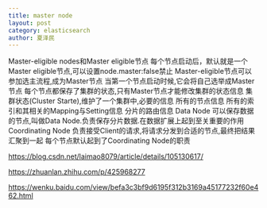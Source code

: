 ```yaml
---
title: master node
layout: post
category: elasticsearch
author: 夏泽民
---
```

Master-eligible nodes和Master eligible节点
每个节点启动后，默认就是一个Master eligible节点,可以设置node.master:false禁止
Master-eligible节点可以参加选主流程,成为Master节点
当第一个节点启动时候,它会将自己选举成Master节点
每个节点都保存了集群的状态,只有Master节点才能修改集群的状态信息
   集群状态(Cluster Starte),维护了一个集群中,必要的信息
   所有的节点信息
   所有的索引和其相关的Mapping与Setting信息
   分片的路由信息
Data Node
  可以保存数据的节点,叫做Data Node.负责保存分片数据.在数据扩展上起到至关重要的作用
Coordinating Node
  负责接受Client的请求,将请求分发到合适的节点,最终把结果汇聚到一起
  每个节点默认起到了Coordinating Node的职责

https://blog.csdn.net/laimao8079/article/details/105130617/
<!-- more -->
https://zhuanlan.zhihu.com/p/425968277

https://wenku.baidu.com/view/befa3c3bf9d6195f312b3169a45177232f60e462.html
